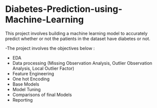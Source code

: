 # Diabetes-Prediction-using-Machine-Learning
This project involves building a machine learning model to accurately predict whether or not the patients in the dataset have diabetes or not.

 -The project involves the objectives below :
* EDA
* Data processing (Missing Observation Analysis, Outlier Observation Analysis, Local Outlier Factor)
* Feature Engineering
* One hot Encoding
* Base Models
* Model Tuning
* Comparisons of final Models
* Reporting

